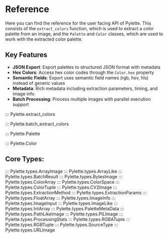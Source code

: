 # Reference

Here you can find the reference for the user facing API of Pylette. This consists of
the `extract_colors` function, which is used to extract a color palette from an image,
and the `Palette` and `Color` classes, which are used to work with the extracted color palette.

## Key Features

- **JSON Export**: Export palettes to structured JSON format with metadata
- **Hex Colors**: Access hex color codes through the `Color.hex` property
- **Semantic Fields**: Export uses semantic field names (rgb, hsv, hls) instead of generic values
- **Metadata**: Rich metadata including extraction parameters, timing, and image info
- **Batch Processing**: Process multiple images with parallel execution support


::: Pylette.extract_colors

::: Pylette.batch_extract_colors

::: Pylette.Palette

::: Pylette.Color


## Core Types:

::: Pylette.types.ArrayImage
::: Pylette.types.ArrayLike
::: Pylette.types.BatchResult
::: Pylette.types.BytesImage
::: Pylette.types.ColorArray
::: Pylette.types.ColorSpace
::: Pylette.types.ColorTuple
::: Pylette.types.CV2Image
::: Pylette.types.ExtractionMethod
::: Pylette.types.ExtractionParams
::: Pylette.types.FloatArray
::: Pylette.types.ImageInfo
::: Pylette.types.ImageInput
::: Pylette.types.ImageLike
::: Pylette.types.IntArray
::: Pylette.types.PaletteMetaData
::: Pylette.types.PathLikeImage
::: Pylette.types.PILImage
::: Pylette.types.ProcessingStats
::: Pylette.types.RGBATuple
::: Pylette.types.RGBTuple
::: Pylette.types.SourceType
::: Pylette.types.URLImage
